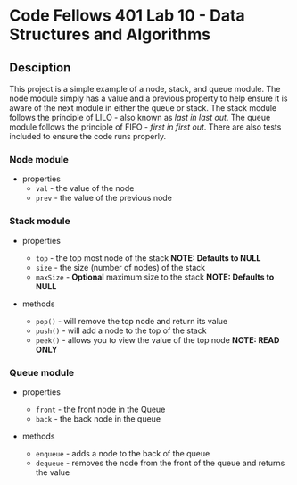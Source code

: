 # Code Fellows 401 Lab 10 - Data Structures and Algorithms

## Desciption

This project is a simple example of a node, stack, and queue module. The node module
simply has a value and a previous property to help ensure it is aware of the next module in either the queue or stack. The stack module follows the principle of LILO - also known
as *last in last out*. The queue module follows the principle of FIFO - *first in first out*. There are also tests included to ensure the code runs properly.

### Node module

  * properties
    * `val` - the value of the node
    * `prev` - the value of the previous node


### Stack module

  * properties
    * `top` - the top most node of the stack **NOTE: Defaults to NULL**
    * `size` - the size (number of nodes) of the stack
    * `maxSize` - **Optional** maximum size to the stack **NOTE: Defaults to NULL**

  * methods
    * `pop()` - will remove the top node and return its value
    * `push()` - will add a node to the top of the stack
    * `peek()` - allows you to view the value of the top node **NOTE: READ ONLY**

### Queue module

  * properties
    * `front` - the front node in the Queue
    * `back` - the back node in the queue

  * methods
    * `enqueue` - adds a node to the back of the queue
    * `dequeue` - removes the node from the front of the queue and returns the value

